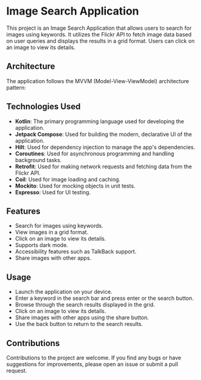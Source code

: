 # Image Search Application

This project is an Image Search Application that allows users to search for images using keywords. It utilizes the Flickr API to fetch image data based on user queries and displays the results in a grid format. Users can click on an image to view its details.

## Architecture

The application follows the MVVM (Model-View-ViewModel) architecture pattern:

## Technologies Used

- **Kotlin**: The primary programming language used for developing the application.
- **Jetpack Compose**: Used for building the modern, declarative UI of the application.
- **Hilt**: Used for dependency injection to manage the app's dependencies.
- **Coroutines**: Used for asynchronous programming and handling background tasks.
- **Retrofit**: Used for making network requests and fetching data from the Flickr API.
- **Coil**: Used for image loading and caching.
- **Mockito**: Used for mocking objects in unit tests.
- **Espresso**: Used for UI testing.

## Features

- Search for images using keywords.
- View images in a grid format.
- Click on an image to view its details.
- Supports dark mode.
- Accessibility features such as TalkBack support.
- Share images with other apps.

## Usage

- Launch the application on your device.
- Enter a keyword in the search bar and press enter or the search button.
- Browse through the search results displayed in the grid.
- Click on an image to view its details.
- Share images with other apps using the share button.
- Use the back button to return to the search results.

## Contributions

Contributions to the project are welcome. If you find any bugs or have suggestions for improvements, please open an issue or submit a pull request.

